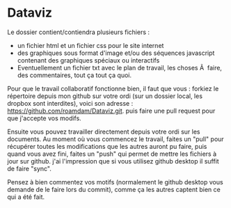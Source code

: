# Dataviz
Le dossier contient/contiendra plusieurs fichiers :
- un fichier html et un fichier css pour le site internet
- des graphiques sous format d'image et/ou des séquences javascript contenant des graphiques spéciaux ou interactifs
- Eventuellement un fichier txt avec le plan de travail, les choses Ã  faire, des commentaires, tout ça tout ça quoi.

Pour que le travail collaboratif fonctionne bien, il faut que vous : forkiez le répertoire depuis mon github sur votre ordi (sur un dossier local, les dropbox sont interdites), voici son adresse : https://github.com/roamdam/Dataviz.git. puis faire une pull request pour que j'accepte vos modifs.

Ensuite vous pouvez travailler directement depuis votre ordi sur les documents. Au moment où vous commencez le travail, faites un "pull" pour récupérer toutes les modifications que les autres auront pu faire, puis quand vous avez fini, faites un "push" qui permet de mettre les fichiers à jour sur github.  j'ai l'impression que si vous utilisez github desktop il suffit de faire "sync".

Pensez à bien commentez vos motifs (normalement le github desktop vous demande de le faire lors du commit), comme ça les autres captent bien ce qui a été fait. 

